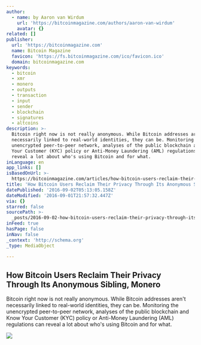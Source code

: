 ```yaml
---
author:
  - name: by Aaron van Wirdum
    url: 'https://bitcoinmagazine.com/authors/aaron-van-wirdum'
    avatar: {}
related: []
publisher:
  url: 'https://bitcoinmagazine.com'
  name: Bitcoin Magazine
  favicon: 'https://fs.bitcoinmagazine.com/ico/favicon.ico'
  domain: bitcoinmagazine.com
keywords:
  - bitcoin
  - xmr
  - monero
  - outputs
  - transaction
  - input
  - sender
  - blockchain
  - signatures
  - altcoins
description: >-
  Bitcoin right now is not really anonymous. While Bitcoin addresses aren't
  necessarily linked to real-world identities, they can be. Monitoring the
  unencrypted peer-to-peer network, analyses of the public blockchain and Know
  Your Customer (KYC) policy or Anti-Money Laundering (AML) regulations can
  reveal a lot about who's using Bitcoin and for what.
inLanguage: en
app_links: []
isBasedOnUrl: >-
  https://bitcoinmagazine.com/articles/how-bitcoin-users-reclaim-their-privacy-through-its-anonymous-sibling-monero-1472761633
title: 'How Bitcoin Users Reclaim Their Privacy Through Its Anonymous Sibling, Monero'
datePublished: '2016-09-02T05:13:05.158Z'
dateModified: '2016-09-01T21:57:32.447Z'
via: {}
starred: false
sourcePath: >-
  _posts/2016-09-02-how-bitcoin-users-reclaim-their-privacy-through-its-anonymou.md
inFeed: true
hasPage: false
inNav: false
_context: 'http://schema.org'
_type: MediaObject

---
```

<article style=""><h1>How Bitcoin Users Reclaim Their Privacy Through Its Anonymous Sibling, Monero</h1><p>Bitcoin right now is not really anonymous. While Bitcoin addresses aren't necessarily linked to real-world identities, they can be. Monitoring the unencrypted peer-to-peer network, analyses of the public blockchain and Know Your Customer (KYC) policy or Anti-Money Laundering (AML) regulations can reveal a lot about who's using Bitcoin and for what.</p><img src="https://fs.bitcoinmagazine.com/img/articles/how-bitcoin-users-reclaim-their-privacy-through-its-anonymous-sibling-monero.jpg" /></article>